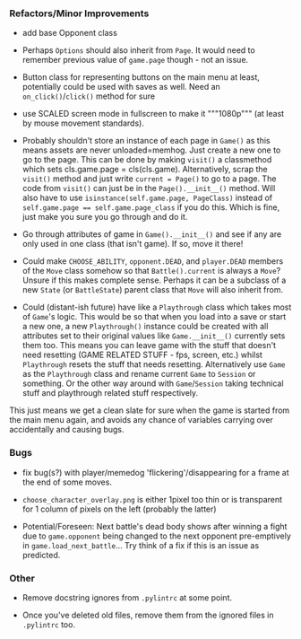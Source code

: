 ### Refactors/Minor Improvements
* add base Opponent class

* Perhaps `Options` should also inherit from `Page`.
It would need to remember previous value of `game.page` though - not an issue.

* Button class for representing buttons on the main menu at least,
potentially could be used with saves as well. Need an `on_click()`/`click()` method for sure

* use SCALED screen mode in fullscreen to make it """1080p""" (at least by mouse movement standards).

* Probably shouldn't store an instance of each page in `Game()`
as this means assets are never unloaded=memhog.
Just create a new one to go to the page.
This can be done by making `visit()` a classmethod which sets cls.game.page = cls(cls.game).
Alternatively, scrap the `visit()` method and just write `current = Page()` to go to a page.
The code from `visit()` can just be in the `Page().__init__()` method.
Will also have to use `isinstance(self.game.page, PageClass)` instead of
`self.game.page == self.game.page_class` if you do this. Which is fine,
just make you sure you go through and do it.

* Go through attributes of game in `Game().__init__()` and see if any are only
used in one class (that isn't game). If so, move it there!

* Could make `CHOOSE_ABILITY`, `opponent.DEAD`, and `player.DEAD` members of the
`Move` class somehow so that `Battle().current` is always a `Move`? Unsure if
this makes complete sense. Perhaps it can be a subclass of a new
`State` (or `BattleState`) parent class that `Move` will also inherit from.

* Could (distant-ish future) have like a `Playthrough` class which takes most of `Game`'s logic.
This would be so that when you load into a save or start a new one,
a new `Playthrough()` instance could be created with all attributes
set to their original values like `Game.__init__()` currently sets them too.
This means you can leave game with the stuff that doesn't need resetting
(GAME RELATED STUFF - fps, screen, etc.) whilst `Playthrough` resets the
stuff that needs resetting.
Alternatively use `Game` as the `Playthrough` class and rename current `Game` to `Session`
or something. Or the other way around with `Game`/`Session` taking
technical stuff and playthrough related stuff respectively.

This just means we get a clean slate for sure when the game is started from
the main menu again, and avoids any chance of variables carrying over
accidentally and causing bugs.

### Bugs
* fix bug(s?) with player/memedog 'flickering'/disappearing for a frame at the end of some moves.

* `choose_character_overlay.png` is either 1pixel too thin
or is transparent for 1 column of pixels on the left (probably the latter)

* Potential/Foreseen: Next battle's dead body shows after winning a fight due to `game.opponent`
being changed to the next opponent pre-emptively in `game.load_next_battle`...
Try think of a fix if this is an issue as predicted.

### Other
* Remove docstring ignores from `.pylintrc` at some point.

* Once you've deleted old files, remove them from the ignored files in `.pylintrc` too.
